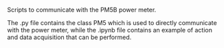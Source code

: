 Scripts to communicate with the PM5B power meter.

The .py file contains the class PM5 which is used to directly communicate with the power meter, while the .ipynb file contains an example of action and data acquisition that can be performed.
